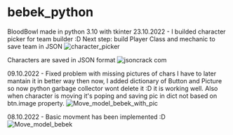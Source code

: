# bebek_python
BloodBowl made in python 3.10 with tkinter
23.10.2022 - I builded character picker for team builder :D Next step: build Player Class and mechanic to save team in JSON
![character_picker](https://user-images.githubusercontent.com/32274940/197385619-f9e7ffd2-e6e2-4edb-bd60-fbb44925cd6d.gif)

Characters are saved in JSON format
![jsoncrack com](https://user-images.githubusercontent.com/32274940/197385716-90331243-c1b9-407e-98bd-ea1953a2701f.png)

09.10.2022 - Fixed problem with missing pictures of chars
I have to later mantain it in better way then now, I added dictionary of Button and Picture so now python garbage collector wont delete it :D
it is working well. Also when character is moving it's poping and saving pic in dict not based on btn.image property.
![Move_model_bebek_with_pic](https://user-images.githubusercontent.com/32274940/194781107-58afb599-9c0d-4bd7-b0bc-ccfddd11affb.gif)

  
08.10.2022 - Basic movment has been implemented :D
![Move_model_bebek](https://user-images.githubusercontent.com/32274940/194701258-77193351-a2f4-406a-a42a-2613f12e94bf.gif)
